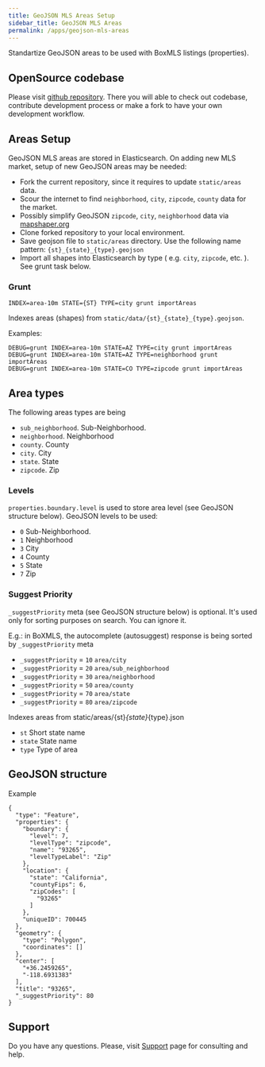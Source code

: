 ```yaml
---
title: GeoJSON MLS Areas Setup
sidebar_title: GeoJSON MLS Areas
permalink: /apps/geojson-mls-areas
---
```


Standartize GeoJSON areas to be used with BoxMLS listings (properties).

## OpenSource codebase

Please visit [github repository](https://github.com/boxmls/geojson-mls-areas). There you will able to check out codebase, contribute development process 
or make a fork to have your own development workflow.     

## Areas Setup

GeoJSON MLS areas are stored in Elasticsearch. On adding new MLS market, setup of new GeoJSON areas may be needed:

* Fork the current repository, since it requires to update `static/areas` data.
* Scour the internet to find `neighborhood`, `city`, `zipcode`, `county` data for the market.
* Possibly simplify GeoJSON `zipcode`, `city`, `neighborhood` data via [mapshaper.org](https://mapshaper.org/)
* Clone forked repository to your local environment. 
* Save geojson file to `static/areas` directory. Use the following name pattern: `{st}_{state}_{type}.geojson` 
* Import all shapes into Elasticsearch by type ( e.g. `city`, `zipcode`, etc. ). See grunt task below.

### Grunt

```
INDEX=area-10m STATE={ST} TYPE=city grunt importAreas
```

Indexes areas (shapes) from `static/data/{st}_{state}_{type}.geojson`.

Examples:

```
DEBUG=grunt INDEX=area-10m STATE=AZ TYPE=city grunt importAreas
DEBUG=grunt INDEX=area-10m STATE=AZ TYPE=neighborhood grunt importAreas
DEBUG=grunt INDEX=area-10m STATE=CO TYPE=zipcode grunt importAreas
```

## Area types

The following areas types are being 

* `sub_neighborhood`. Sub-Neighborhood.
* `neighborhood`. Neighborhood
* `county`. County
* `city`. City
* `state`. State
* `zipcode`. Zip

### Levels

`properties.boundary.level` is used to store area level (see GeoJSON structure below). GeoJSON levels to be used:

* `0` Sub-Neighborhood.
* `1` Neighborhood
* `3` City
* `4` County
* `5` State
* `7` Zip

### Suggest Priority

`_suggestPriority` meta (see GeoJSON structure below) is optional. It's used only for sorting purposes on search. You can ignore it. 

E.g.: in BoXMLS, the autocomplete (autosuggest) response is being sorted by `_suggestPriority` meta

* `_suggestPriority` = `10` `area/city`
* `_suggestPriority` = `20` `area/sub_neighborhood`
* `_suggestPriority` = `30` `area/neighborhood`
* `_suggestPriority` = `50` `area/county`
* `_suggestPriority` = `70` `area/state`
* `_suggestPriority` = `80` `area/zipcode`

Indexes areas from static/areas/{st}_{state}_{type}.json

* `st` Short state name
* `state` State name
* `type` Type of area

## GeoJSON structure

Example

```
{
  "type": "Feature",
  "properties": {
    "boundary": {
      "level": 7,
      "levelType": "zipcode",
      "name": "93265",
      "levelTypeLabel": "Zip"
    },
    "location": {
      "state": "California",
      "countyFips": 6,
      "zipCodes": [
        "93265"
      ]
    },
    "uniqueID": 700445
  },
  "geometry": {
    "type": "Polygon",
    "coordinates": []
  },
  "center": [
    "+36.2459265",
    "-118.6931383"
  ],
  "title": "93265",
  "_suggestPriority": 80
}
```

## Support

Do you have any questions. Please, visit [Support](https://boxmls.github.io/support) page for consulting and help.